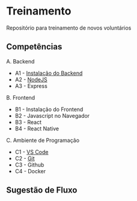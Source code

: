 # Treinamento
Repositório para treinamento de novos voluntários

## Competências
A. Backend
  * A1 - [Instalação do Backend](instalacao_do_backend.md)
  * A2 - [NodeJS](nodejs.md)
  * A3 - Express

B. Frontend
  * B1 - Instalação do Frontend
  * B2 - Javascript no Navegador
  * B3 - React
  * B4 - React Native

C. Ambiente de Programação
  * C1 - [VS Code](vscode.md)
  * C2 - [Git](git.md)
  * C3 - Github
  * C4 - Docker

## Sugestão de Fluxo
